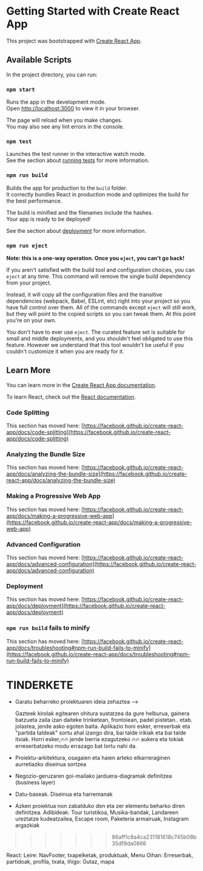 # Getting Started with Create React App

This project was bootstrapped with [Create React App](https://github.com/facebook/create-react-app).

## Available Scripts

In the project directory, you can run:

### `npm start`

Runs the app in the development mode.\
Open [http://localhost:3000](http://localhost:3000) to view it in your browser.

The page will reload when you make changes.\
You may also see any lint errors in the console.

### `npm test`

Launches the test runner in the interactive watch mode.\
See the section about [running tests](https://facebook.github.io/create-react-app/docs/running-tests) for more information.

### `npm run build`

Builds the app for production to the `build` folder.\
It correctly bundles React in production mode and optimizes the build for the best performance.

The build is minified and the filenames include the hashes.\
Your app is ready to be deployed!

See the section about [deployment](https://facebook.github.io/create-react-app/docs/deployment) for more information.

### `npm run eject`

**Note: this is a one-way operation. Once you `eject`, you can't go back!**

If you aren't satisfied with the build tool and configuration choices, you can `eject` at any time. This command will remove the single build dependency from your project.

Instead, it will copy all the configuration files and the transitive dependencies (webpack, Babel, ESLint, etc) right into your project so you have full control over them. All of the commands except `eject` will still work, but they will point to the copied scripts so you can tweak them. At this point you're on your own.

You don't have to ever use `eject`. The curated feature set is suitable for small and middle deployments, and you shouldn't feel obligated to use this feature. However we understand that this tool wouldn't be useful if you couldn't customize it when you are ready for it.

## Learn More

You can learn more in the [Create React App documentation](https://facebook.github.io/create-react-app/docs/getting-started).

To learn React, check out the [React documentation](https://reactjs.org/).

### Code Splitting

This section has moved here: [https://facebook.github.io/create-react-app/docs/code-splitting](https://facebook.github.io/create-react-app/docs/code-splitting)

### Analyzing the Bundle Size

This section has moved here: [https://facebook.github.io/create-react-app/docs/analyzing-the-bundle-size](https://facebook.github.io/create-react-app/docs/analyzing-the-bundle-size)

### Making a Progressive Web App

This section has moved here: [https://facebook.github.io/create-react-app/docs/making-a-progressive-web-app](https://facebook.github.io/create-react-app/docs/making-a-progressive-web-app)

### Advanced Configuration

This section has moved here: [https://facebook.github.io/create-react-app/docs/advanced-configuration](https://facebook.github.io/create-react-app/docs/advanced-configuration)

### Deployment

This section has moved here: [https://facebook.github.io/create-react-app/docs/deployment](https://facebook.github.io/create-react-app/docs/deployment)

### `npm run build` fails to minify

This section has moved here: [https://facebook.github.io/create-react-app/docs/troubleshooting#npm-run-build-fails-to-minify](https://facebook.github.io/create-react-app/docs/troubleshooting#npm-run-build-fails-to-minify)
# TINDERKETE

- Garatu beharreko proiektuaren ideia zehaztea -->
  
  Gazteek kirolak egitearen ohitura sustatzea da gure helburua, gainera batzueta zaila izan daiteke trinketean, frontoiean, padel pistetan.. etab. jolastea, jende asko egoten baita. 
  Aplikazio honi esker, erreserbak eta "partida taldeak" sortu ahal izango dira, bai talde irikiak eta bai talde itxiak. Horri esker,🔥🔥 jende berria ezagutzeko 🔥🔥 aukera eta tokiak erreserbatzeko modu errazago bat lortu nahi da. 
  
- Proiektu-arkitektura, osagaien eta haien arteko elkarreraginen aurretiazko diseinua sortzea

  
- Negozio-geruzaren goi-mailako jarduera-diagramak definitzea (business layer)

  
- Datu-baseak. Diseinua eta harremanak

  
- Azken proiektua non zabalduko den eta zer elementu beharko diren definitzea.
  Adibideak: Tour turistikoa, Musika-bandak, Landareen ureztatze kudeatzailea, Escape room, Paketeria armairuak, Instagram argazkiak
>>>>>>> 86aff1c8a4ca231181618c745b08b35df9da0866








React:
Leire: NavFooter, txapelketak, produktuak, Menu
Oihan: Erreserbak, partidoak, profila, txata,
Iñigo: Gutaz, mapa
